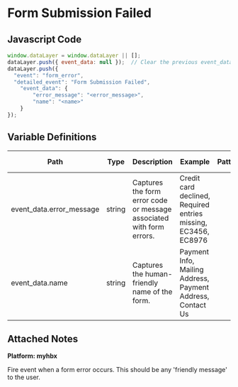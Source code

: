 # Form Submission Failed

### 

## Javascript Code
```js
window.dataLayer = window.dataLayer || [];
dataLayer.push({ event_data: null });  // Clear the previous event_data object.
dataLayer.push({
  "event": "form_error",
  "detailed_event": "Form Submission Failed",
    "event_data": {
        "error_message": "<error_message>",
        "name": "<name>"
    }
});
```

## Variable Definitions

|Path|Type|Description|Example|Pattern|Min Length|Max Length|Minimum|Maximum|Multiple Of|
| --- | --- | --- | --- | --- | --- | --- | --- | --- | --- |
|event_data.error_message|string|Captures the form error code or message associated with form errors.|Credit card declined, Required entries missing, EC3456, EC8976|||||||
|event_data.name|string|Captures the human-friendly name of the form.|Payment Info, Mailing Address, Payment Address, Contact Us|||||||

## Attached Notes

<p><span data-sheets-value="{&quot;1&quot;:2,&quot;2&quot;:&quot;https://vpal.harvard.edu/make-a-course\nclicks on CTAs or Nav Clicks to either Make a course OR Courses list&quot;}" data-sheets-userformat="{&quot;2&quot;:1049345,&quot;3&quot;:{&quot;1&quot;:0},&quot;11&quot;:4,&quot;12&quot;:0,&quot;23&quot;:1}" data-sheets-textstyleruns="{&quot;1&quot;:0,&quot;2&quot;:{&quot;2&quot;:{&quot;1&quot;:2,&quot;2&quot;:1136076},&quot;9&quot;:1}}{&quot;1&quot;:39}" data-sheets-hyperlinkruns="{&quot;1&quot;:0,&quot;2&quot;:&quot;https://vpal.harvard.edu/make-a-course&quot;}{&quot;1&quot;:39}"><strong>Platform: myhbx</strong></span></p>
<p>Fire event when a form error occurs. This should be any 'friendly message' to the user.</p>
